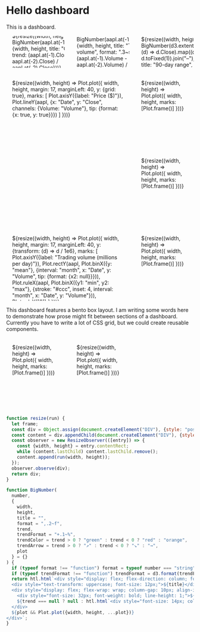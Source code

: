# Hello dashboard

This is a dashboard.

<div class="grid grid-cols-3" style="grid-auto-rows: 85px;">
  <div style="display: flex; align-items: center;">${resize((width, height) => BigNumber(aapl.at(-1).Close, {width, height, title: "Close", trend: (aapl.at(-1).Close - aapl.at(-2).Close) / aapl.at(-2).Close}))}</div>
  <div style="display: flex; align-items: center;">${resize((width, height) => BigNumber(aapl.at(-1).Volume, {width, height, title: "Trading volume", format: ".3~s", trend: (aapl.at(-1).Volume - aapl.at(-2).Volume) / aapl.at(-2).Volume}))}</div>
  <div style="display: flex; align-items: center;">${resize((width, height) => BigNumber(d3.extent(aapl.slice(-90), (d) => d.Close).map((d) => d.toFixed(1)).join("–"), {width, height, title: "90-day range", trend: null}))}</div>
</div>

<div class="grid grid-cols-3">
  <div class="grid-colspan-2 grid-rowspan-2">${resize((width, height) => Plot.plot({
    width,
    height,
    margin: 17,
    marginLeft: 40,
    y: {grid: true},
    marks: [
      Plot.axisY({label: "Price ($)"}),
      Plot.lineY(aapl, {x: "Date", y: "Close", channels: {Volume: "Volume"}, tip: {format: {x: true, y: true}}})
    ]
  }))}</div>
  <div>${resize((width, height) => Plot.plot({
    width,
    height,
    marks: [Plot.frame()]
  }))}</div>
  <div>${resize((width, height) => Plot.plot({
    width,
    height,
    marks: [Plot.frame()]
  }))}</div>
</div>

<div class="grid grid-cols-3">
  <div class="grid-colspan-2">${resize((width, height) => Plot.plot({
    width,
    height,
    margin: 17,
    marginLeft: 40,
    y: {transform: (d) => d / 1e6},
    marks: [
      Plot.axisY({label: "Trading volume (millions per day)"}),
      Plot.rectY(aapl, Plot.binX({y: "mean"}, {interval: "month", x: "Date", y: "Volume", tip: {format: {x2: null}}})),
      Plot.ruleX(aapl, Plot.binX({y1: "min", y2: "max"}, {stroke: "#ccc", inset: 4, interval: "month", x: "Date", y: "Volume"})),
      Plot.ruleY([0])
    ]
  }))}</div>
  <div>${resize((width, height) => Plot.plot({
    width,
    height,
    marks: [Plot.frame()]
  }))}</div>
</div>

This dashboard features a bento box layout. I am writing some words here to demonstrate how prose might fit between sections of a dashboard. Currently you have to write a lot of CSS grid, but we could create reusable components.

<div class="grid grid-cols-3">
  <div>${resize((width, height) => Plot.plot({
    width,
    height,
    marks: [Plot.frame()]
  }))}</div>
  <div>${resize((width, height) => Plot.plot({
    width,
    height,
    marks: [Plot.frame()]
  }))}</div>
</div>

```js
function resize(run) {
  let frame;
  const div = Object.assign(document.createElement("DIV"), {style: "position: relative; height: 100%;"});
  const content = div.appendChild(document.createElement("DIV"), {style: "position: absolute;"});
  const observer = new ResizeObserver(([entry]) => {
    const {width, height} = entry.contentRect;
    while (content.lastChild) content.lastChild.remove();
    content.append(run(width, height));
  });
  observer.observe(div);
  return div;
}

function BigNumber(
  number,
  {
    width,
    height,
    title = "",
    format = ",.2~f",
    trend,
    trendFormat = "+.1~%",
    trendColor = trend > 0 ? "green" : trend < 0 ? "red" : "orange",
    trendArrow = trend > 0 ? "↗︎" : trend < 0 ? "↘︎" : "→",
    plot
  } = {}
) {
  if (typeof format !== "function") format = typeof number === "string" ? String : d3.format(format);
  if (typeof trendFormat !== "function") trendFormat = d3.format(trendFormat);
  return htl.html`<div style="display: flex; flex-direction: column; font-family: var(--sans-serif);">
  <div style="text-transform: uppercase; font-size: 12px;">${title}</div>
  <div style="display: flex; flex-wrap: wrap; column-gap: 10px; align-items: baseline;">
    <div style="font-size: 32px; font-weight: bold; line-height: 1;">${format(number)}</div>
    ${trend === null ? null : htl.html`<div style="font-size: 14px; color: ${trendColor};">${trendFormat(trend)} ${trendArrow}</div>`}
  </div>
  ${plot && Plot.plot({width, height, ...plot})}
</div>`;
}
```

<style type="text/css">

@media (prefers-color-scheme: light) {
  :root {
    --theme-background-color-alt: rgb(var(--theme-background-rgb));
    --theme-background-color: color-mix(in srgb, var(--theme-foreground-color) 5%, white);
  }
}

.grid {
  margin: 1rem 0;
  display: grid;
  grid-auto-rows: 192px;
  gap: 1rem;
}

.grid > * {
  background: var(--theme-background-color-alt);
  border: solid 1px rgba(var(--theme-foreground-rgb), 0.2);
  border-radius: 0.75rem;
  padding: 1rem;
  overflow: hidden;
}

.grid-cols-2 { grid-template-columns: repeat(2, minmax(0, 1fr)); }
.grid-cols-3 { grid-template-columns: repeat(3, minmax(0, 1fr)); }
.grid-cols-4 { grid-template-columns: repeat(4, minmax(0, 1fr)); }

.grid-colspan-2 { grid-column: span 2; }
.grid-colspan-3 { grid-column: span 3; }
.grid-colspan-4 { grid-column: span 4; }
.grid-rowspan-2 { grid-row: span 2; }
.grid-rowspan-3 { grid-row: span 3; }
.grid-rowspan-4 { grid-row: span 4; }

</style>
